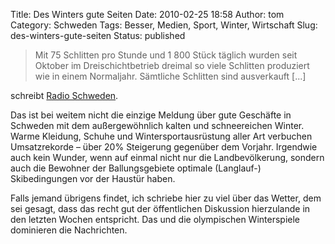 Title: Des Winters gute Seiten
Date: 2010-02-25 18:58
Author: tom
Category: Schweden
Tags: Besser, Medien, Sport, Winter, Wirtschaft
Slug: des-winters-gute-seiten
Status: published

> Mit 75 Schlitten pro Stunde und 1 800 Stück täglich wurden seit
> Oktober im Dreischichtbetrieb dreimal so viele Schlitten produziert
> wie in einem Normaljahr. Sämtliche Schlitten sind ausverkauft [...]

schreibt [Radio
Schweden](http://www.sr.se/cgi-bin/international/nyhetssidor/artikel.asp?nyheter=1&programid=2108&artikel=3468891).

Das ist bei weitem nicht die einzige Meldung über gute Geschäfte in
Schweden mit dem außergewöhnlich kalten und schneereichen Winter. Warme
Kleidung, Schuhe und Wintersportausrüstung aller Art verbuchen
Umsatzrekorde – über 20% Steigerung gegenüber dem Vorjahr. Irgendwie
auch kein Wunder, wenn auf einmal nicht nur die Landbevölkerung, sondern
auch die Bewohner der Ballungsgebiete optimale (Langlauf-)
Skibedingungen vor der Haustür haben.

Falls jemand übrigens findet, ich schriebe hier zu viel über das Wetter,
dem sei gesagt, dass das recht gut der öffentlichen Diskussion
hierzulande in den letzten Wochen entspricht. Das und die olympischen
Winterspiele dominieren die Nachrichten.

